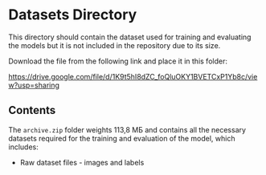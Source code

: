 # Datasets Directory

This directory should contain the dataset used for training and evaluating the models but it is not included in the repository due to its size. 

Download the file from the following link and place it in this folder:

https://drive.google.com/file/d/1K9t5hI8dZC_foQluOKY1BVETCxP1Yb8c/view?usp=sharing

## Contents
The `archive.zip` folder weights 113,8 МБ and contains all the necessary datasets required for the training and evaluation of the model, which includes:

- Raw dataset files - images and labels 